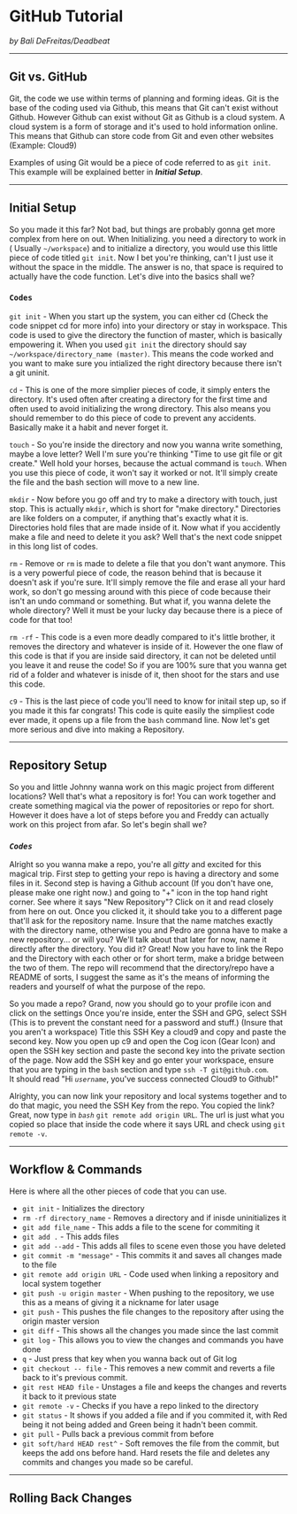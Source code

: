 # GitHub Tutorial

_by Bali DeFreitas/Deadbeat_

---
## Git vs. GitHub

Git, the code we use within terms of planning and forming ideas. Git is the base of the coding used via Github, this means that Git can't exist without Github. However Github can exist without Git as Github is a cloud system. A cloud system is a form of storage and it's used to hold information online. This means that Github can store code from Git and even other websites (Example: Cloud9)  
  
Examples of using Git would be a piece of code referred to as ``git init``. This example will be explained better in ***Initial Setup***.

---
## Initial Setup

So you made it this far? Not bad, but things are probably gonna get more complex from here on out. When Initializing. you need a directory to work in ( Usually ``~/workspace``) and to initialize a directory, you would use this little piece of code titled ``git init``. Now I bet you're thinking, can't I just use it without the space in the middle. The answer is no, that space is required to actually have the code function. Let's dive into the basics shall we? 

### ``Codes``  

``git init`` - When you start up the system, you can either cd (Check the code snippet cd for more info) into your directory or stay in workspace. This code is used to give the directory the function of master, which is basically empowering it. When you used ``git init`` the directory should say ``~/workspace/directory_name (master)``. This means the code worked and you want to make sure you intialized the right directory because there isn't a git uninit. 

``cd`` - This is one of the more simplier pieces of code, it simply enters the directory. It's used often after creating a directory for the first time and often used to avoid initializing the wrong directory. This also means you should remember to do this piece of code to prevent any accidents. Basically make it a habit and never forget it.  

``touch`` - So you're inside the directory and now you wanna write something, maybe a love letter? Well I'm sure you're thinking "Time to use git file or git create." Well hold your horses, because the actual command is ``touch``. When you use this piece of code, it won't say it worked or not. It'll simply create the file and the bash section will move to a new line.

``mkdir`` - Now before you go off and try to make a directory with touch, just stop. This is actually ``mkdir``, which is short for "make directory." Directories are like folders on a computer, if anything that's exactly what it is. Directories hold files that are made inside of it. Now what if you accidently make a file and need to delete it you ask? Well that's the next code snippet in this long list of codes.

``rm`` - Remove or ``rm`` is made to delete a file that you don't want anymore. This is a very powerful piece of code, the reason behind that is because it doesn't ask if you're sure. It'll simply remove the file and erase all your hard work, so don't go messing around with this piece of code because their isn't an undo command or something. But what if, you wanna delete the whole directory? Well it must be your lucky day because there is a piece of code for that too!

``rm -rf`` - This code is a even more deadly compared to it's little brother, it removes the directory and whatever is inside of it. However the one flaw of this code is that if you are inside said directory, it can not be deleted until you leave it and reuse the code! So if you are 100% sure that you wanna get rid of a folder and whatever is inisde of it, then shoot for the stars and use this code.

``c9`` - This is the last piece of code you'll need to know for initail step up, so if you made it this far congrats! This code is quite easily the simpliest code ever made, it opens up a file from the `bash` command line. Now let's get more serious and dive into making a Repository.

---
## Repository Setup

So you and little Johnny wanna work on this magic project from different locations? Well that's what a repository is for! You can work together and create something magical via the power of repositories or repo for short. However it does have a lot of steps before you and Freddy can actually work on this project from afar. So let's begin shall we?

### _``Codes``_ 

Alright so you wanna make a repo, you're all _gitty_ and excited for this magical trip. First step to getting your repo is having a directory and some files in it. Second step is having a Github account (If you don't have one, please make one right now.) and going to "+" icon in the top hand right corner. See where it says "New Repository"? Click on it and read closely from here on out. Once you clicked it, it should take you to a different page that'll ask for the repository name. Insure that the name matches exactly with the directory name, otherwise you and Pedro are gonna have to make a new repository... or will you? We'll talk about that later for now, name it directly after the directory. You did it? Great! Now you have to link the Repo and the Directory with each other or for short term, make a bridge between the two of them. The repo will recommend that the directory/repo have a README of sorts, I suggest the same as it's the means of informing the readers and yourself of what the purpose of the repo.

So you made a repo? Grand, now you should go to your profile icon and click on the settings Once you're inside, enter the SSH and GPG, select SSH (This is to prevent the constant need for a password and stuff.) (Insure that you aren't a workspace) Title this SSH Key a cloud9 and copy and paste the second key. Now you open up c9 and open the Cog icon (Gear Icon) and open the SSH key section and paste the second key into the private section of the page. Now add the SSH key and go enter your workspace, ensure that you are typing in the ``bash`` section and type ``ssh -T git@github.com``.  
It should read "Hi _``username``_, you've success connected Cloud9 to Github!"  

Alrighty, you can now link your repository and local systems together and to do that magic, you need the SSH Key from the repo. You copied the link? Great, now type in _``bash``_ ``git remote add origin URL``. The url is just what you copied so place that inside the code where it says URL and check using ``git remote -v``.


---
## Workflow & Commands
Here is where all the other pieces of code that you can use.

* ``git init`` - Initializes the directory
* ``rm -rf directory_name`` - Removes a directory and if inisde uninitializes it
* ``git add file_name`` - This adds a file to the scene for commiting it
* ``git add .`` - This adds files
* ``git add --add`` - This adds all files to scene even those you have deleted
* ``git commit -m "message"`` - This commits it and saves all changes made to the file
* ``git remote add origin URL`` - Code used when linking a repository and local system together
* ``git push -u origin master`` - When pushing to the repository, we use this as a means of giving it a nickname for later usage
* ``git push`` - This pushes the file changes to the repository after using the origin master version
* ``git diff`` - This shows all the changes you made since the last commit 
* ``git log`` - This allows you to view the changes and commands you have done
* ``q`` - Just press that key when you wanna back out of Git log
* ``git checkout -- file`` - This removes a new commit and reverts a file back to it's previous commit.
* ``git rest HEAD file`` - Unstages a file and keeps the changes and reverts it back to it previous state
* ``git remote -v`` - Checks if you have a repo linked to the directory
* ``git status`` - It shows if you added a file and if you commited it, with Red being it not being added and Green being it hadn't been commit.
* ``git pull`` - Pulls back a previous commit from before
* ``git soft/hard HEAD rest^`` -  Soft removes the file from the commit, but keeps the add ons before hand.  Hard resets the file and deletes any commits and changes you made so be careful.




---
## Rolling Back Changes